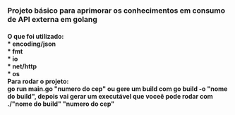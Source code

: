 <h3><b> Projeto básico para aprimorar os conhecimentos em 
consumo de API externa em golang </b></h3>

<h4> O que foi utilizado: <br> 
* encoding/json <br>
* fmt <br>
* io <br>
* net/http <br>
* os
<br>
<b> Para rodar o projeto: </b> 
<br>
<b>go run main.go "numero do cep"</b> ou gere um build com <b>go build -o "nome do build"</b>, depois vai gerar um executável que voceê pode rodar com 
<b>./"nome do build" "numero do cep"</b> <br>
<br>
</h4>